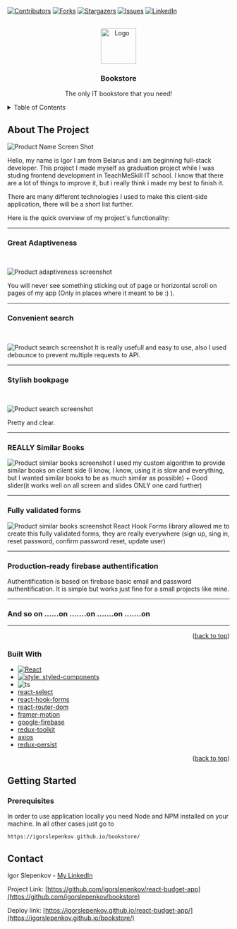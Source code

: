<div id="top"></div>

[![Contributors][contributors-shield]][contributors-url]
[![Forks][forks-shield]][forks-url]
[![Stargazers][stars-shield]][stars-url]
[![Issues][issues-shield]][issues-url]
[![LinkedIn][linkedin-shield]][linkedin-url]

<br />
<div align="center">
  <a href="https://github.com/igorslepenkov/bookstore">
    <img src="images/logo.jpg" alt="Logo" width="80" height="80">
  </a>

  <h3 align="center">Bookstore</h3>

  <p align="center">The only IT bookstore that you need!</p>
</div>

<!-- TABLE OF CONTENTS -->
<details>
  <summary>Table of Contents</summary>
  <ol>
    <li>
      <a href="#about-the-project">About The Project</a>
      <ul>
        <li><a href="#built-with">Built With</a></li>
      </ul>
    </li>
    <li>
      <a href="#getting-started">Getting Started</a>
      <ul>
        <li><a href="#prerequisites">Prerequisites</a></li>
        <li><a href="#installation">Installation</a></li>
      </ul>
    </li>
    <li><a href="#contact">Contact</a></li>
  </ol>
</details>

<!-- ABOUT THE PROJECT -->

## About The Project

![Product Name Screen Shot][product-screenshot]

Hello, my name is Igor I am from Belarus and i am beginning full-stack developer. This project I made myself as graduation project while I was studing frontend development in TeachMeSkill IT school. I know that there are a lot of things to improve it, but i really think i made my best to finish it.

There are many different technologies I used to make this client-side application, there will be a short list further.

Here is the quick overview of my project's functionality:

<hr/>

### Great Adaptiveness

<br/>

![Product adaptiveness screenshot][screenshot-adaptivness]

You will never see something sticking out of page or horizontal scroll on pages of my app (Only in places where it meant to be :) ).

<hr/>

### Convenient search

<br/>

![Product search screenshot][screenshot-search]
It is really usefull and easy to use, also I used debounce to prevent multiple requests to API.

<hr/>

### Stylish bookpage

<br/>

![Product search screenshot][screenshot-bookpage]

Pretty and clear.

<hr/>

### REALLY Similar Books

![Product similar books screenshot][screenshot-similar]
I used my custom algorithm to provide similar books on client side (I know, I know, using it is slow and everything, but I wanted similar books to be as much similar as possible) + Good slider(it works well on all screen and slides ONLY one card further)

<hr/>

### Fully validated forms

![Product similar books screenshot][screenshot-form]
React Hook Forms library allowed me to create this fully validated forms, they are really everywhere (sign up, sing in, reset password, confirm password reset, update user)

<hr/>

### Production-ready firebase authentification

Authentification is based on firebase basic email and password authentification.
It is simple but works just fine for a small projects like mine.

<hr/>

### And so on ......on .......on .......on .......on

<hr/>

<p align="right">(<a href="#top">back to top</a>)</p>

### Built With

- [![React][react.js]][react-url]
- [![style: styled-components](https://img.shields.io/badge/style-%F0%9F%92%85%20styled--components-orange.svg?colorB=daa357&colorA=db748e)](https://github.com/styled-components/styled-components)
- ![ts](https://badgen.net/badge/-/TypeScript/blue?icon=typescript&label)
- [react-select](https://github.com/JedWatson/react-select)
- [react-hook-forms](https://react-hook-form.com/)
- [react-router-dom](https://github.com/remix-run/react-router)
- [framer-motion](https://github.com/framer/motion)
- [google-firebase](https://github.com/firebase/firebase-js-sdk)
- [redux-toolkit](https://github.com/reduxjs/redux-toolkit)
- [axios](https://github.com/axios/axios)
- [redux-persist](https://github.com/rt2zz/redux-persist)

<p align="right">(<a href="#top">back to top</a>)</p>

<!-- GETTING STARTED -->

## Getting Started

### Prerequisites

In order to use application locally you need Node and NPM installed on your machine. In all other cases just go to

```
https://igorslepenkov.github.io/bookstore/
```

## Contact

Igor Slepenkov - [My LinkedIn](https://www.linkedin.com/in/%D0%B8%D0%B3%D0%BE%D1%80%D1%8C-%D1%81%D0%BB%D0%B5%D0%BF%D0%B5%D0%BD%D0%BA%D0%BE%D0%B2-b17704198)

Project Link: [https://github.com/igorslepenkov/react-budget-app](https://github.com/igorslepenkov/bookstore)

Deploy link: [https://igorslepenkov.github.io/react-budget-app/](https://igorslepenkov.github.io/bookstore/)

[contributors-shield]: https://img.shields.io/github/contributors/igorslepenkov/bookstore.svg?style=for-the-badge
[contributors-url]: https://github.com/igorslepenkov/bookstore/graphs/contributors
[forks-shield]: https://img.shields.io/github/forks/igorslepenkov/bookstore.svg?style=for-the-badge
[forks-url]: https://github.com/igorslepenkov/bookstore/network/members
[stars-shield]: https://img.shields.io/github/stars/igorslepenkov/bookstore.svg?style=for-the-badge
[stars-url]: https://github.com/igorslepenkov/bookstore/stargazers
[issues-shield]: https://img.shields.io/github/issues/igorslepenkov/bookstore.svg?style=for-the-badge
[issues-url]: https://github.com/igorslepenkov/bookstore/issues
[linkedin-shield]: https://img.shields.io/badge/-LinkedIn-black.svg?style=for-the-badge&logo=linkedin&colorB=555
[linkedin-url]: http://www.linkedin.com/in/igor-slepenkov-b17704198/
[product-screenshot]: images/screenshot.png
[screenshot-adaptivness]: images/adaptivness.png
[screenshot-search]: images/search.png
[screenshot-bookpage]: images/book-page.png
[screenshot-similar]: images/similar.png
[screenshot-form]: images/form.png
[react.js]: https://img.shields.io/badge/React-20232A?style=for-the-badge&logo=react&logoColor=61DAFB
[react-url]: https://reactjs.org/
